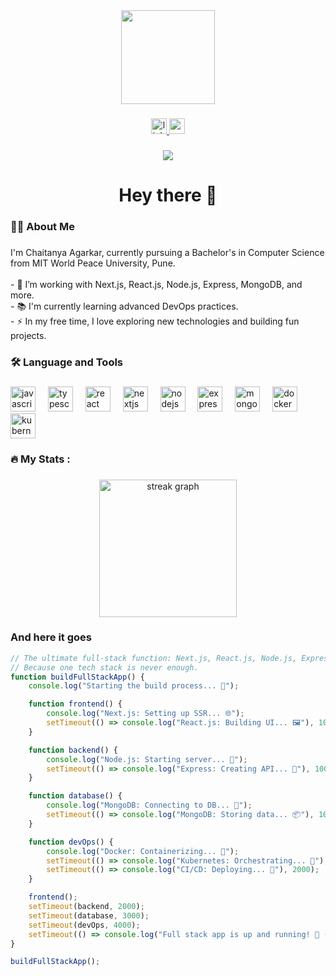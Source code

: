 <div align="center">
  <img height="150" src="https://camo.githubusercontent.com/62da68eb62b1e5f175f7d1f0191dd89a653d7908feb22d37d4a0ab07365d6791/68747470733a2f2f6d656469612e67697068792e636f6d2f6d656469612f4d3967624264396e6244724f5475314d71782f67697068792e676966"  />
</div>

###

<div align="center">
  <a href="https://www.linkedin.com/in/chaitanyaagarkar/">
    <img src="https://img.shields.io/static/v1?message=LinkedIn&logo=linkedin&label=&color=0077B5&logoColor=white&labelColor=&style=for-the-badge" height="25" alt="linkedin logo"  />
  </a>
  <a href="https://agarkar-chaieeetanyas-portfolio.vercel.app/">
    <img src="https://img.shields.io/badge/Portfolio-%2300BFFF?style=for-the-badge&logo=portfolio&logoColor=white" height="25" alt="potfolio"  />
  </a>
</div>

###

<div align="center">
  <img src="https://visitor-badge.laobi.icu/badge?page_id=chaitanya-agarkar.chaitanya-agarkar&"  />
</div>

###

<h1 align="center">Hey there 👋</h1>

###

<h3 align="left">👨‍💻  About Me</h3>

###

<p align="left">
I'm Chaitanya Agarkar, currently pursuing a Bachelor's in Computer Science from MIT World Peace University, Pune.<br><br>
- 🔭 I’m working with Next.js, React.js, Node.js, Express, MongoDB, and more.<br>
- 📚 I'm currently learning advanced DevOps practices.<br>
- ⚡ In my free time, I love exploring new technologies and building fun projects.
</p>

###

<h3 align="left">🛠 Language and Tools</h3>

###

<div align="left">
  <img src="https://img.shields.io/badge/javascript-%23323330.svg?style=for-the-badge&logo=javascript&logoColor=%23F7DF1E" height="40" alt="javascript logo"  />
  <img width="12" />
  <img src="https://img.shields.io/badge/typescript-%23007ACC.svg?style=for-the-badge&logo=typescript&logoColor=white" height="40" alt="typescript logo"  />
  <img width="12" />
  <img src="https://img.shields.io/badge/react-%2320232a.svg?style=for-the-badge&logo=react&logoColor=%2361DAFB" height="40" alt="react logo"  />
  <img width="12" />
  <img src="https://img.shields.io/badge/Next-black?style=for-the-badge&logo=next.js&logoColor=white" height="40" alt="nextjs logo"  />
  <img width="12" />
  <img src="https://img.shields.io/badge/node.js-6DA55F?style=for-the-badge&logo=node.js&logoColor=white" height="40" alt="nodejs logo"  />
  <img width="12" />
  <img src="https://img.shields.io/badge/express.js-%23404d59.svg?style=for-the-badge&logo=express&logoColor=%2361DAFB" height="40" alt="express logo"  />
  <img width="12" />
  <img src="https://img.shields.io/badge/MongoDB-%234ea94b.svg?style=for-the-badge&logo=mongodb&logoColor=white" height="40" alt="mongodb logo"  />
  <img width="12" />
  <img src="https://img.shields.io/badge/docker-%230db7ed.svg?style=for-the-badge&logo=docker&logoColor=white" height="40" alt="docker logo"  />
  <img width="12" />
  <img src="https://img.shields.io/badge/kubernetes-%23326ce5.svg?style=for-the-badge&logo=kubernetes&logoColor=white" height="40" alt="kubernetes logo"  />
</div>

###

<h3 align="left">🔥   My Stats :</h3>

###

<div align="center">
  <img src="https://streak-stats.demolab.com?user=chaieeetanya433&locale=en&mode=daily&theme=dark&hide_border=false&border_radius=5&order=3" height="220" alt="streak graph"  />
</div>

###

<h3 align="left">And here it goes</h3>

```javascript
// The ultimate full-stack function: Next.js, React.js, Node.js, Express, MongoDB, and DevOps!
// Because one tech stack is never enough.
function buildFullStackApp() {
    console.log("Starting the build process... 🚀");

    function frontend() {
        console.log("Next.js: Setting up SSR... 🌐");
        setTimeout(() => console.log("React.js: Building UI... 🖼️"), 1000);
    }

    function backend() {
        console.log("Node.js: Starting server... 🚀");
        setTimeout(() => console.log("Express: Creating API... 📡"), 1000);
    }

    function database() {
        console.log("MongoDB: Connecting to DB... 🔌");
        setTimeout(() => console.log("MongoDB: Storing data... 📦"), 1000);
    }

    function devOps() {
        console.log("Docker: Containerizing... 🐳");
        setTimeout(() => console.log("Kubernetes: Orchestrating... 🚢"), 1000);
        setTimeout(() => console.log("CI/CD: Deploying... 🔄"), 2000);
    }

    frontend();
    setTimeout(backend, 2000);
    setTimeout(database, 3000);
    setTimeout(devOps, 4000);
    setTimeout(() => console.log("Full stack app is up and running! 🎉 (For now...)"), 6000);
}

buildFullStackApp();
